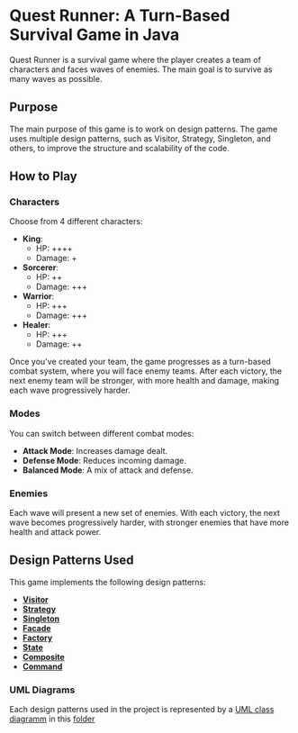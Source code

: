 # Quest Runner: A Turn-Based Survival Game in Java

Quest Runner is a survival game where the player creates a team of characters and faces waves of enemies. The main goal is to survive as many waves as possible.

## Purpose
The main purpose of this game is to work on design patterns. The game uses multiple design patterns, such as Visitor, Strategy, Singleton, and others, to improve the structure and scalability of the code.

## How to Play

### Characters
Choose from 4 different characters:

- **King**:
    - HP: ++++
    - Damage: +
- **Sorcerer**:
    - HP: ++
    - Damage: +++
- **Warrior**:
    - HP: +++
    - Damage: +++
- **Healer**:
    - HP: +++
    - Damage: ++

Once you've created your team, the game progresses as a turn-based combat system, where you will face enemy teams. After each victory, the next enemy team will be stronger, with more health and damage, making each wave progressively harder.

### Modes
You can switch between different combat modes:

- **Attack Mode**: Increases damage dealt.
- **Defense Mode**: Reduces incoming damage.
- **Balanced Mode**: A mix of attack and defense.

### Enemies
Each wave will present a new set of enemies. With each victory, the next wave becomes progressively harder, with stronger enemies that have more health and attack power.

## Design Patterns Used
This game implements the following design patterns:
- [**Visitor**](https://refactoring.guru/design-patterns/visitor)
- [**Strategy**](https://refactoring.guru/design-patterns/strategy)
- [**Singleton**](https://refactoring.guru/design-patterns/singleton)
- [**Facade**](https://refactoring.guru/design-patterns/facade)
- [**Factory**](https://refactoring.guru/design-patterns/factory-method)
- [**State**](https://refactoring.guru/design-patterns/state)
- [**Composite**](https://refactoring.guru/design-patterns/composite)
- [**Command**](https://refactoring.guru/design-patterns/command)


### UML Diagrams

Each design patterns used in the project is represented by a [UML class diagramm](https://plantuml.com/en/class-diagram) in this [folder](/src/diagramme)

